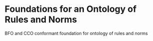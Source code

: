 # Foundations for an Ontology of Rules and Norms
BFO and CCO conformant foundation for ontology of rules and norms
